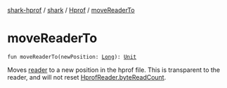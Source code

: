 [shark-hprof](../../index.md) / [shark](../index.md) / [Hprof](index.md) / [moveReaderTo](./move-reader-to.md)

# moveReaderTo

`fun moveReaderTo(newPosition: `[`Long`](https://kotlinlang.org/api/latest/jvm/stdlib/kotlin/-long/index.html)`): `[`Unit`](https://kotlinlang.org/api/latest/jvm/stdlib/kotlin/-unit/index.html)

Moves [reader](https://kotlinlang.org/api/latest/jvm/stdlib/kotlin.io/java.io.-file/reader.html) to a new position in the hprof file. This is transparent to the reader, and
will not reset [HprofReader.byteReadCount](../-hprof-reader/byte-read-count.md).

